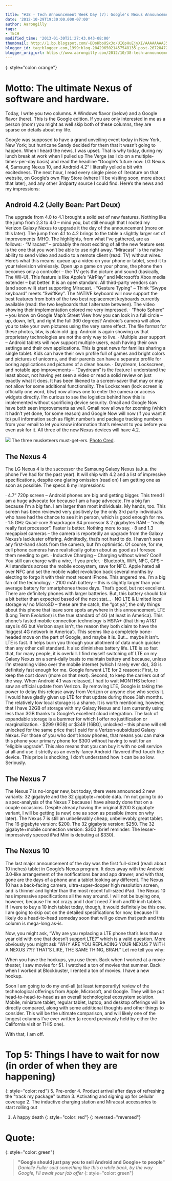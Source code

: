 ```yaml
---

title: "#38 - Tech Announcement Week Day (7): Google's Nexus Announcement"
date: '2012-10-29T19:30:00.000-07:00'
author: Aarongilly
tags:
- TECH
modified_time: '2013-01-30T21:27:43.043-08:00'
thumbnail: http://1.bp.blogspot.com/-DDoHboUSx3o/UI6pHuEjyXI/AAAAAAAAJ5k/QHafnqZspHQ/s72-c/Nexus_v16_web_flat.png
blogger_id: tag:blogger.com,1999:blog-2842965021457548135.post-2672847238847428572
blogger_orig_url: https://www.aarongilly.com/2012/10/38-tech-announcement-week-day-7-googles.html
---
```


{: style="color: orange"}
# Motto: The ultimate Nexus of software and hardware.

Today, I write you two columns. A Windows flavor (below) and a Google flavor (here). This is the Google edition. If you are only interested in me as a person (mom) you might as well skip both of these columns, they are sparse on details about my life.


Google was supposed to have a grand unveiling event today in New York, New York; but hurricane Sandy decided for them that it wasn’t going to happen. When I heard the news, I was upset. That is why today, during my lunch break at work when I pulled up The Verge (as I do on a multiple-times-per-day basis) and read the headline “Google’s future now: LG Nexus 4, Samsung Nexus 10, and Android 4.2” I literally yelled a bit with excitedness.  The next hour, I read every single piece of literature on that website, on Google’s own Play Store (where I’ll be visiting soon, more about that later), and any other 3rdparty source I could find. Here’s the news and my impressions:

## Android 4.2 (Jelly Bean: Part Deux)
The upgrade from 4.0 to 4.1 brought a solid set of new features. Nothing like the jump from 2.3 to 4.0 – mind you, but still enough that I rooted my Verizon Galaxy Nexus to upgrade it the day of the announcement (more on this later). The jump from 4.1 to 4.2 brings to the table a slightly larger set of improvements IMHO. The highlights, from what I’ve gathered, are as follows:
·         “Miracast” – probably the most exciting of all the new feature sets is the one that you won’t be able to use right away. “Miracast” is the native ability to send video and audio to a remote client (read: TV) without wires. Here’s what this means: queue up a video on your phone or tablet, send it to your television wirelessly. Open up a game on your phone, the phone then becomes only a controller – the TV gets the picture and sound (basically, The Wii-U). This feature is like Apple’s “AirPlay” and Microsoft’s Xbox media extender – but better. It is an open standard. All third-party vendors can (and soon will) start supporting Miracast.
·         “Gesture Typing” – Think “Swype keyboard” meets “SwiftKey”. The NATIVE keyboard will now support the best features from both of the two best replacement keyboards currently available (read: the two keyboards that I alternate between). The video showing their implementation colored me very impressed.
·         “Photo Sphere” – you know on Google Map’s Street View how you can look in a full circle – up, down, left, and right the full 360 degrees? Android’s camera will allow you to take your own pictures using the very same effect.  The file format for these photos, btw, is plain old .jpg. Android is again showing us that proprietary technologies are not the only way to live.
·         Multiple user support  – Android tablets will now support multiple users, each having their own settings and their own applications. This is great news for families sharing a single tablet. Kids can have their own profile full of games and bright colors and pictures of unicorns, and their parents can have a separate profile for boring applications and pictures of a clean house.
·         Daydream, Lockscreen, and notable app improvements – “Daydream” is the feature I understand the least about, not having yet seen a video or read a solid review on just exactly what it does. It has been likened to a screen-saver that may or may not allow for some additional functionality. The Lockscreen (lock screen is officially one word, btw) now allows one to enter the camera or access widgets directly. I’m curious to see the logistics behind how this is implemented without sacrificing device security. Gmail and Google Now have both seen improvements as well. Gmail now allows for zooming (which it hadn’t yet done, for some reason) and Google Now will now (if you want it to) pull information such as flight number’s and package tracking numbers from your email to let you know information that’s relevant to you before you even ask for it.
All three of the new Nexus devices will have 4.2.

![](http://1.bp.blogspot.com/-DDoHboUSx3o/UI6pHuEjyXI/AAAAAAAAJ5k/QHafnqZspHQ/s400/Nexus_v16_web_flat.png)
The three musketeers must-get-ers. [Photo Cred](http://googleblog.blogspot.com/2012/10/nexus-best-of-google-now-in-three-sizes.html). 

## The Nexus 4
The LG Nexus 4 is the successor the Samsung Galaxy Nexus (a.k.a. the phone I’ve had for the past year). It will ship with 4.2 and a list of impressive specifications, despite one glaring omission (read on) I am getting one as soon as possible. The specs & my impressions:

·         4.7” 720p screen – Android phones are big and getting bigger. This trend I am a huge advocate for because I am a huge advocate. I’m a big fan because I’m a big fan. I am larger than most individuals. My hands, too. This screen has been reviewed very positively by the only 3rd party individuals who have had the chance to see it in person, which is good enough for me.
·         1.5 GHz Quad-core Snapdragon S4 processor & 2 gigabytes RAM – “really really fast processor”. Faster is better. Nothing more to say.
·         8 and 1.3 megapixel cameras – the camera is reportedly an upgrade from the Galaxy Nexus’s lackluster offering. Admittedly, that’s not hard to do. I haven’t seen any first-hand shots from the camera, but I’m optimistic. Of course, for me, cell phone cameras have realistically gotten about as good as I foresee them needing to get.
·         Inductive Charging – Charging without wires? Cool! You still can charge with a wire, if you prefer.
·         Bluetooth, WiFi, NFC, GPS – All standards across the mobile ecosystem, save for NFC. Apple hated all over NFC and set the mobile wallet revolution back several months by electing to forgo it with their most recent iPhone. This angered me. I’m a big fan of the technology.
·         2100 mAh battery – this is slightly larger than your average battery for smartphones these days. That’s good, but not excellent. There are definitely phones with larger batteries. But, this battery should fair a bit better than expected based of the next stat…
·         NO LTE & Limited local storage w/ no MicroSD – these are the catch, the “got ya”, the only things about this phone that leave sore spots anywhere in this announcement. LTE (Long Term Evolution) is the true standard of 4G (at least in America). This phone’s fasted mobile connection technology is HSPA+ (that thing AT&T says is 4G but Verizon says isn’t, the reason they both claim to have the ‘biggest 4G network in America’). This seems like a completely bone-headed move on the part of Google, and maybe it is. But… maybe it isn’t. LTE is fast. It helps burn you through your allotment of data much quicker than any other cell standard. It also diminishes battery life. LTE is so fast that, for many people, it is overkill. I find myself switching off LTE on my Galaxy Nexus on a semi-daily basis to maintain battery and because, unless I’m streaming video over the mobile internet (which I rarely ever do), 3G is definitely fast enough for me. Google forwent LTE for 2 reasons: First, to keep the cost down (more on that next). Second, to keep the carriers out of the way. When Android 4.1 was released, I had to wait MONTHS before I saw an official update from Verizon. By removing LTE, Google is taking the power to delay this release away from Verizon or anyone else who seeks it. I would have gladly given up LTE for that update during those 3ish months. The relatively low local storage is a shame. It is worth mentioning, however, that I have 32GB of storage with my Galaxy Nexus and I am currently using less than 3GB thanks to Google’s excellent cloud integration. The lack of expandable storage is a bummer for which I offer no justification or marginalization.
·         $299 (8GB) or $349 (16BG), unlocked – this phone will sell unlocked for the same price that I paid for a Verizon-subsidized Galaxy Nexus. For those of you who don’t know phones, that means you can make this phone your primary phone for $300 without having to wait for an “eligible upgrade”. This also means that you can buy it with no cell service at all and use it strictly as an overly-fancy  Android-flavored iPod-touch-like device. This price is shocking, I don’t understand how it can be so low. Seriously.

## The Nexus 7
The Nexus 7 is no-longer new, but today, there were announced 2 new variants: 32 gigabyte and the 32 gigabyte+mobile data. I’m not going to do a spec-analysis of the Nexus 7 because I have already done that on a couple occasions. Despite already having the original $200 8 gigabyte variant, I will be getting (a new) one as soon as possible (more on why later). The Nexus 7 is still an unbelievably cheap, unbelievably great tablet. The 16 gigabyte version: $200. The 32 gigabyte version: $250. The 32 gigabyte+mobile connection version: $300 (brief reminder: The lesser-impressively speced iPad Mini is debuting at $330).

## The Nexus 10
The last major announcement of the day was the first full-sized (read: about 10 inches) tablet in Google’s Nexus program. It does away with the Android 3.0-like arrangement of the notifications bar and app drawer; and with that, gone are the days of a phone and a tablet looking any different. The Nexus 10 has a back-facing camera, ultra-super-dooper high resolution screen, and is thinner and lighter than the most recent full-sized iPad. The Nexus 10 has impressive specifications all the way around. I will not be buying one, however, because I’m not crazy and I don’t need 7 inch and10 inch tablets. If I were to buy a 10 inch tablet today, though, it would definitely be this one. I am going to skip out on the detailed specifications for now, because I’ll likely do a head-to-head someday soon that will go down that path and this column is mega-long as-is.

Now, you might ask, “Why are you replacing a LTE phone that’s less than a year old with one that doesn’t support LTE?” which is a valid question. More obviously you might ask “WHY ARE YOU REPLACING YOUR NEXUS 7 WITH A NEXUS 7?!? THAT’S LIKE, THE SAME THING, BRAH.” Let me tell you why:

When you have the hookups, you use them. Back when I worked at a movie theater, I saw movies for $1. I watched a ton of movies that summer. Back when I worked at Blockbuster, I rented a ton of movies. I have a new hookup.

Soon I am going to do my end-all (at least temporarily) review of the technological offerings from Apple, Microsoft, and Google. They will be put head-to-head-to-head as an overall technological ecosystem solution. Mobile, miniature tablet, regular tablet, laptop, and desktop offerings will be directly compared, along with some additional thoughts and other things to consider. This will be the ultimate comparison, and will likely one of the longest columns I’ve ever written (a record previously held by either the California visit or THIS one).

With that, I am off.

# Top 5: Things I have to wait for now (in order of when they are happening)
{: style="color: red"}
5. Pre-order
4. Product arrival after days of refreshing the "track my package" button
3. Activating and signing up for cellular coverage
2. The inductive charging station and Miracast accessories to start rolling out
1. A happy death
{: style="color: red"}
{: reversed="reversed"}

# Quote:
{: style="color: green"}
> **"Google should just pay you to sell Android and Google+ to people"**
<cite>Danielle Fuller said something like this a while back, by the way Google, I'll await your job offer</cite>
{: style="color: green"}